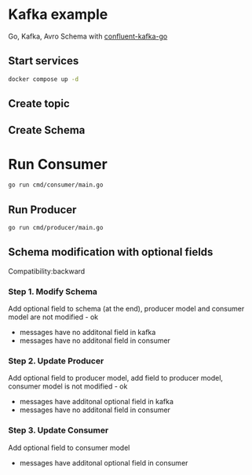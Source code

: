 # Kafka example

Go, Kafka, Avro Schema with [confluent-kafka-go](https://github.com/confluentinc/confluent-kafka-go)

## Start services

```bash
docker compose up -d
```

## Create topic

## Create Schema

# Run Consumer

```bash
go run cmd/consumer/main.go
```

## Run Producer

```bash
go run cmd/producer/main.go
```

## Schema modification with optional fields

Compatibility:backward

### Step 1. Modify Schema

Add optional field to schema (at the end), producer model and consumer model are not modified - ok

- messages have no additonal field in kafka
- messages have no additonal field in consumer

### Step 2. Update Producer

Add optional field to producer model, add field to producer model, consumer model is not modified - ok

- messages have additonal optional field in kafka
- messages have no additonal field in consumer

### Step 3. Update Consumer

Add optional field to consumer model

- messages have additonal optional field in consumer
